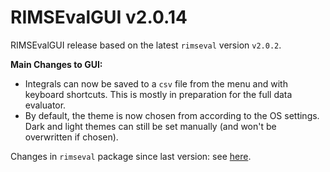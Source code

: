 # RIMSEvalGUI v2.0.14

RIMSEvalGUI release based on the latest `rimseval` version `v2.0.2`.

**Main Changes to GUI:**
- Integrals can now be saved to a `csv` file from the menu and with keyboard shortcuts. This is mostly in preparation for the full data evaluator.
- By default, the theme is now chosen from according to the OS settings. Dark and light themes can still be set manually (and won't be overwritten if chosen).


Changes in `rimseval` package since last version: see [here](https://github.com/RIMS-Code/RIMSEval/releases/tag/v2.0.2).
